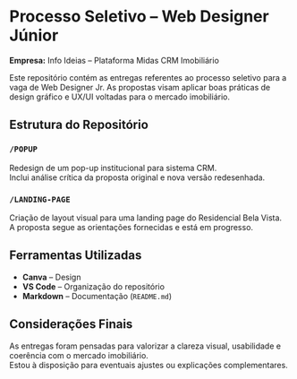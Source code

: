 # Processo Seletivo – Web Designer Júnior

**Empresa:** Info Ideias – Plataforma Midas CRM Imobiliário

Este repositório contém as entregas referentes ao processo seletivo para a vaga de Web Designer Jr. As propostas visam aplicar boas práticas de design gráfico e UX/UI voltadas para o mercado imobiliário.

## Estrutura do Repositório

### `/POPUP`

Redesign de um pop-up institucional para sistema CRM.  
Inclui análise crítica da proposta original e nova versão redesenhada.

### `/LANDING-PAGE`

Criação de layout visual para uma landing page do Residencial Bela Vista.  
A proposta segue as orientações fornecidas e está em progresso.

## Ferramentas Utilizadas

- **Canva** – Design
- **VS Code** – Organização do repositório
- **Markdown** – Documentação (`README.md`)

## Considerações Finais

As entregas foram pensadas para valorizar a clareza visual, usabilidade e coerência com o mercado imobiliário.  
Estou à disposição para eventuais ajustes ou explicações complementares.
